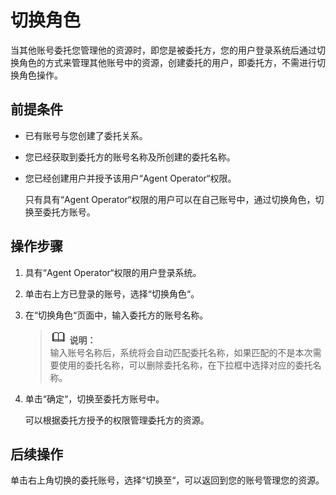 # 切换角色<a name="ZH-CN_TOPIC_0111879499"></a>

当其他账号委托您管理他的资源时，即您是被委托方，您的用户登录系统后通过切换角色的方式来管理其他账号中的资源，创建委托的用户，即委托方，不需进行切换角色操作。

## 前提条件<a name="section8625973163627"></a>

-   已有账号与您创建了委托关系。
-   您已经获取到委托方的账号名称及所创建的委托名称。
-   您已经创建用户并授予该用户“Agent Operator“权限。

    只有具有“Agent Operator“权限的用户可以在自己账号中，通过切换角色，切换至委托方账号。


## 操作步骤<a name="section47210456163627"></a>

1.  具有“Agent Operator“权限的用户登录系统。
2.  单击右上方已登录的账号，选择“切换角色“。
3.  在“切换角色“页面中，输入委托方的账号名称。

    >![](public_sys-resources/icon-note.gif) **说明：**   
    >输入账号名称后，系统将会自动匹配委托名称，如果匹配的不是本次需要使用的委托名称，可以删除委托名称，在下拉框中选择对应的委托名称。  

4.  单击“确定“，切换至委托方账号中。

    可以根据委托方授予的权限管理委托方的资源。


## 后续操作<a name="section54138067163127"></a>

单击右上角切换的委托账号，选择“切换至“，可以返回到您的账号管理您的资源。

